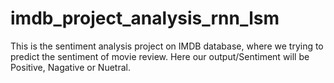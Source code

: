 # imdb_project_analysis_rnn_lsm
This is the sentiment analysis project on IMDB database, where we trying to predict the sentiment of movie review. Here our output/Sentiment will be Positive, Nagative or Nuetral.
